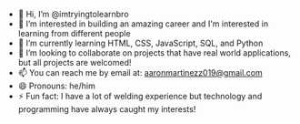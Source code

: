 - 👋 Hi, I’m @imtryingtolearnbro
- 👀 I’m interested in building an amazing career and I'm interested in learning from different people
- 🌱 I’m currently learning HTML, CSS, JavaScript, SQL, and Python
- 💞️ I’m looking to collaborate on projects that have real world applications, but all projects are welcomed!
- 📫 You can reach me by email at: aaronmartinezz019@gmail.com
- 😄 Pronouns: he/him
- ⚡ Fun fact: I have a lot of welding experience but technology and programming have always caught my interests!

<!---
imtryingtolearnbro/imtryingtolearnbro is a ✨ special ✨ repository because its `README.md` (this file) appears on your GitHub profile.
You can click the Preview link to take a look at your changes.
--->

